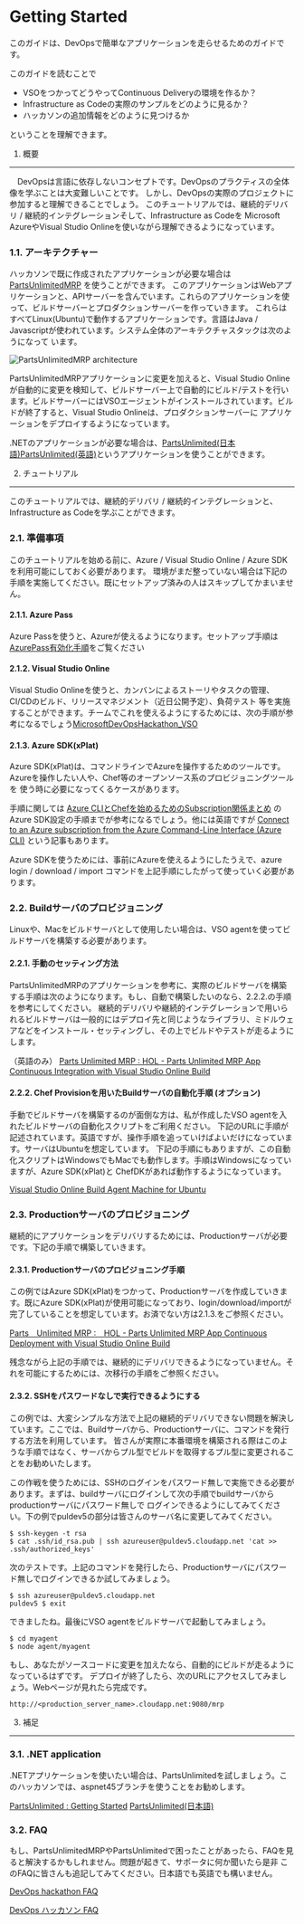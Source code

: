 Getting Started
===========

このガイドは、DevOpsで簡単なアプリケーションを走らせるためのガイドです。

このガイドを読むことで

* VSOをつかってどうやってContinuous Deliveryの環境を作るか？
* Infrastructure as Codeの実際のサンプルをどのように見るか？
* ハッカソンの追加情報をどのように見つけるか

ということを理解できます。

1. 概要
-----------
　DevOpsは言語に依存しないコンセプトです。DevOpsのプラクティスの全体像を学ぶことは大変難しいことです。
しかし、DevOpsの実際のプロジェクトに参加すると理解できることでしょう。
このチュートリアルでは、継続的デリバリ / 継続的インテグレーションそして、Infrastructure as Codeを
Microsoft AzureやVisual Studio Onlineを使いながら理解できるようになっています。


### 1.1. アーキテクチャー

ハッカソンで既に作成されたアプリケーションが必要な場合は [PartsUnlimitedMRP](https://github.com/Microsoft/PartsUnlimitedMRP) を使うことができます。
このアプリケーションはWebアプリケーションと、APIサーバーを含んでいます。これらのアプリケーションを使って、ビルドサーバーとプロダクションサーバーを作っていきます。
これらはすべてLinux(Ubuntu)で動作するアプリケーションです。言語はJava / Javascriptが使われています。システム全体のアーキテクチャスタックは次のようになって
います。

![PartsUnlimitedMRP architecture](<media/PartsUnlimitedMRP-Overview.jpg>)

PartsUnlimitedMRPアプリケーションに変更を加えると、Visual Studio Onlineが自動的に変更を検知して、ビルドサーバー上で自動的にビルド/テストを行います。ビルドサーバーにはVSOエージェントがインストールされています。ビルドが終了すると、Visual Studio Onlineは、プロダクションサーバーに
アプリケーションをデプロイするようになっています。

.NETのアプリケーションが必要な場合は、[PartsUnlimited(日本語)](https://onedrive.live.com/view.aspx?cid=286f38e26945ae87&page=view&resid=286F38E26945AE87!2824&parId=286F38E26945AE87!2821&authkey=!AF94yD02BzMuf9g&app=Word)[PartsUnlimited(英語)](https://github.com/Microsoft/PartsUnlimited/blob/master/docs/GettingStarted.md)というアプリケーションを使うことができます。


2. チュートリアル
-----------

このチュートリアルでは、継続的デリバリ / 継続的インテグレーションと、Infrastructure as Codeを学ぶことができます。

### 2.1. 準備事項

このチュートリアルを始める前に、Azure / Visual Studio Online / Azure SDKを利用可能にしておく必要があります。
環境がまだ整っていない場合は下記の手順を実施してください。既にセットアップ済みの人はスキップしてかまいません。

#### 2.1.1. Azure Pass

Azure Passを使うと、Azureが使えるようになります。セットアップ手順は[AzurePass有効化手順](http://aka.ms/try-azurepass-jp)をご覧ください

#### 2.1.2. Visual Studio Online

Visual Studio Onlineを使うと、カンバンによるストーリやタスクの管理、CI/CDのビルド、リリースマネジメント（近日公開予定）、負荷テスト
等を実施することができます。チームでこれを使えるようにするためには、次の手順が参考になるでしょう[MicrosoftDevOpsHackathon_VSO](http://1drv.ms/1GlvgC1)


#### 2.1.3. Azure SDK(xPlat)

Azure SDK(xPlat)は、コマンドラインでAzureを操作するためのツールです。Azureを操作したい人や、Chef等のオープンソース系のプロビジョニングツールを
使う時に必要になってくるケースがあります。

手順に関しては [Azure CLIとChefを始めるためのSubscription関係まとめ](http://qiita.com/TsuyoshiUshio@github/items/27bc5e9d7e93214c01f0) のAzure SDK設定の手順までが参考になるでしょう。他には英語ですが [Connect to an Azure subscription from the Azure Command-Line Interface (Azure CLI)](https://azure.microsoft.com/en-us/documentation/articles/xplat-cli-connect/) という記事もあります。

Azure SDKを使うためには、事前にAzureを使えるようにしたうえで、azure login / download / import コマンドを上記手順にしたがって使っていく必要があります。

### 2.2. Buildサーバのプロビジョニング

Linuxや、Macをビルドサーバとして使用したい場合は、VSO agentを使ってビルドサーバを構築する必要があります。

#### 2.2.1. 手動のセッティング方法

PartsUnlimitedMRPのアプリケーションを参考に、実際のビルドサーバを構築する手順は次のようになります。もし、自動で構築したいのなら、2.2.2.の手順を参考にしてください。
継続的デリバリや継続的インテグレーションで用いられるビルドサーバは一般的にはデプロイ先と同じようなライブラリ、ミドルウェアなどをインストール・セッティングし、その上でビルドやテストが走るようにします。

（英語のみ）
[Parts Unlimited MRP : HOL - Parts Unlimited MRP App Continuous Integration with Visual Studio Online Build](https://github.com/Microsoft/PartsUnlimitedMRP/blob/master/docs/HOL_Continuous-Integration-with-Visual-Studio-Online-Build/HOL_Continuous-Integration-with-Visual-Studio-Online-Build.md)

#### 2.2.2. Chef Provisionを用いたBuildサーバの自動化手順 (オプション)

手動でビルドサーバを構築するのが面倒な方は、私が作成したVSO agentを入れたビルドサーバの自動化スクリプトをご利用ください。
下記のURLに手順が記述されています。英語ですが、操作手順を追っていけばよいだけになっています。サーバはUbuntuを想定しています。
下記の手順にもありますが、この自動化スクリプトはWindowsでもMacでも動作します。手順はWindowsになっていますが、Azure SDK(xPlat)と
ChefDKがあれば動作するようになっています。

[Visual Studio Online Build Agent Machine for Ubuntu](https://github.com/TsuyoshiUshio/vsoagentserver)

### 2.3. Productionサーバのプロビジョニング

継続的にアプリケーションをデリバリするためには、Productionサーバが必要です。下記の手順で構築していきます。

#### 2.3.1. Productionサーバのプロビジョニング手順

この例ではAzure SDK(xPlat)をつかって、Productionサーバを作成していきます。既にAzure SDK(xPlat)が使用可能になっており、login/download/importが
完了していることを想定しています。お済でない方は2.1.3.をご参照ください。

[Parts　Unlimited MRP :　HOL - Parts Unlimited MRP App Continuous Deployment with Visual Studio Online Build ](https://github.com/Microsoft/PartsUnlimitedMRP/blob/master/docs/HOL_Continuous-Deployment-with-Visual-Studio-Online-Build/HOL_Continuous-Deployment-with-Visual-Studio-Online-Build.md)

残念ながら上記の手順では、継続的にデリバリできるようになっていません。それを可能にするためには、次移行の手順をご参照ください。

#### 2.3.2. SSHをパスワードなしで実行できるようにする

この例では、大変シンプルな方法で上記の継続的デリバリできない問題を解決しています。ここでは、Buildサーバから、Productionサーバに、コマンドを発行する方法を利用しています。
皆さんが実際に本番環境を構築される際はこのような手順ではなく、サーバからプル型でビルドを取得するプル型に変更されることをお勧めいたします。

この作戦を使うためには、SSHのログインをパスワード無しで実施できる必要があります。まずは、buildサーバにログインして次の手順でbuildサーバからproductionサーバにパスワード無しで
ログインできるようにしてみてください。下の例でpuldev5の部分は皆さんのサーバ名に変更してみてください。

```
$ ssh-keygen -t rsa
$ cat .ssh/id_rsa.pub | ssh azureuser@puldev5.cloudapp.net 'cat >> .ssh/authorized_keys'
```

次のテストです。上記のコマンドを発行したら、Productionサーバにパスワード無しでログインできるか試してみましょう。
```
$ ssh azureuser@puldev5.cloudapp.net
puldev5 $ exit
```
できましたね。最後にVSO agentをビルドサーバで起動してみましょう。

```
$ cd myagent
$ node agent/myagent
```

もし、あなたがソースコードに変更を加えたなら、自動的にビルドが走るようになっているはずです。
デプロイが終了したら、次のURLにアクセスしてみましょう。Webページが見れたら完成です。

```
http://<production_server_name>.cloudapp.net:9080/mrp
```


3. 補足
-------------------------

### 3.1. .NET application

.NETアプリケーションを使いたい場合は、PartsUnlimitedを試しましょう。このハッカソンでは、aspnet45ブランチを使うことをお勧めします。

[PartsUnlimited : Getting Started](https://github.com/Microsoft/PartsUnlimited/blob/master/docs/GettingStarted.md)
[PartsUnlimited(日本語)](https://onedrive.live.com/view.aspx?cid=286f38e26945ae87&page=view&resid=286F38E26945AE87!2824&parId=286F38E26945AE87!2821&authkey=!AF94yD02BzMuf9g&app=Word)

### 3.2. FAQ

もし、PartsUnlimitedMRPやPartsUnlimitedで困ったことがあったら、FAQを見ると解決するかもしれません。問題が起きて、サポータに何か聞いたら是非
このFAQに皆さんも追記してみてください。日本語でも英語でも構いません。

[DevOps hackathon FAQ](https://github.com/TsuyoshiUshio/DevOpsHackathon/wiki/FAQ)

[DevOps ハッカソン FAQ](https://github.com/TsuyoshiUshio/DevOpsHackathon/wiki/FAQ_JP)

